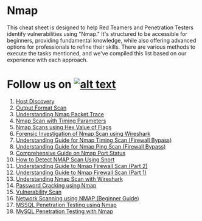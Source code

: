 # Nmap

This cheat sheet is designed to help Red Teamers and Penetration Testers identify vulnerabilities using "Nmap." It's structured to be accessible for beginners, providing fundamental knowledge, while also offering advanced options for professionals to refine their skills. There are various methods to execute the tasks mentioned, and we've compiled this list based on our experience with each approach.

[1.1]: ![linkedin](https://github.com/user-attachments/assets/c1051b58-e853-4979-ab4d-8d90b3a4f972)

[1]: https://www.linkedin.com/in/
# Follow us on [![alt text][1.1]][1]

1. [Host Discovery](https://www.hackingarticles.in/nmap-for-pentester-host-discovery/)
2. [Output Format Scan](https://www.hackingarticles.in/nmap-for-pentester-output-format-scan/)
3. [Understanding Nmap Packet Trace](https://www.hackingarticles.in/understanding-nmap-packet-trace/)
4. [Nmap Scan with Timing Parameters](https://www.hackingarticles.in/nmap-scan-with-timing-parameters/)
5. [Nmap Scans using Hex Value of Flags](https://www.hackingarticles.in/nmap-scans-using-hex-value-flags/)
6. [Forensic Investigation of Nmap Scan using Wireshark](https://www.hackingarticles.in/forensic-investigation-of-nmap-scan-using-wireshark/)
7. [Understanding Guide for Nmap Timing Scan (Firewall Bypass)](https://www.hackingarticles.in/understanding-guide-nmap-timing-scan-firewall-bypass/)
8. [Understanding Guide for Nmap Ping Scan (Firewall Bypass)](https://www.hackingarticles.in/understanding-guide-nmap-ping-scan-firewall-bypass/)
9. [Comprehensive Guide on Nmap Port Status](https://www.hackingarticles.in/comprehensive-guide-nmap-port-status/)
10. [How to Detect NMAP Scan Using Snort](https://www.hackingarticles.in/detect-nmap-scan-using-snort/)
11. [Understanding Guide to Nmap Firewall Scan (Part 2)](https://www.hackingarticles.in/understanding-guide-nmap-firewall-scan-part-2/)
12. [Understanding Guide to Nmap Firewall Scan (Part 1)](https://www.hackingarticles.in/understanding-guide-nmap-firewall-scan-part-1/)
13. [Understanding Nmap Scan with Wireshark](https://www.hackingarticles.in/understanding-nmap-scan-wireshark/)
14. [Password Cracking using Nmap](https://www.hackingarticles.in/nmap-for-pentester-password-cracking/)
15. [Vulnerability Scan](https://www.hackingarticles.in/nmap-for-pentester-vulnerability-scan/)
16. [Network Scanning using NMAP (Beginner Guide)](https://www.hackingarticles.in/network-scanning-using-nmap-beginner-guide/)
17. [MSSQL Penetration Testing using Nmap](https://www.hackingarticles.in/mssql-for-pentesternmap/)
18. [MySQL Penetration Testing with Nmap](https://www.hackingarticles.in/mysql-penetration-testing-nmap/)
